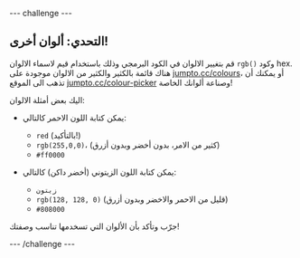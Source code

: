 --- challenge ---

## التحدي: ألوان أخرى!

قم بتغيير الالوان في الكود البرمجي وذلك باستخدام قيم لاسماء الالوان `rgb()` وكود hex. هناك قائمة بالكثير والكثير من الالوان موجودة على <a href="http://jumpto.cc/colours" target="_blank">jumpto.cc/colours</a>، أو يمكنك أن تذهب الى الموقع <a href="http://jumpto.cc/colour-picker" target="_blank">jumpto.cc/colour-picker</a> وصناعة ألوانك الخاصة!

اليك بعض أمثلة الالوان:

+ يمكن كتابة اللون الاحمر كالتالي:
    
    + `red` (بالتأكيد!)
    + `rgb(255,0,0)`، (كثير من الامر، بدون أخضر وبدون أزرق)
    + `#ff0000`

+ يمكن كتابة اللون الزيتوني (أخضر داكن) كالتالي:
    
    + `زيتون`
    + `rgb(128, 128, 0)` (قليل من الاحمر والاخضر وبدون أزرق)
    + `#808000`

جرّب وتأكد بأن الألوان التي تسخدمها تناسب وصفتك!

--- /challenge ---